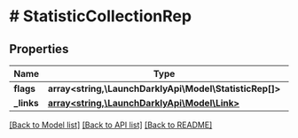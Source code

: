 # # StatisticCollectionRep

## Properties

Name | Type | Description | Notes
------------ | ------------- | ------------- | -------------
**flags** | **array<string,\LaunchDarklyApi\Model\StatisticRep[]>** |  |
**_links** | [**array<string,\LaunchDarklyApi\Model\Link>**](Link.md) |  |

[[Back to Model list]](../../README.md#models) [[Back to API list]](../../README.md#endpoints) [[Back to README]](../../README.md)
